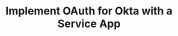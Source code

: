 ---
title: Implement OAuth for Okta with a Service App
excerpt: Learn how to interact with Okta APIs using scoped OAuth 2.0 access tokens for a Service App.
layout: Guides
sections:
 - overview
 - create-publicprivate-keypair
 - create-serviceapp-grantscopes
 - create-sign-jwt
 - get-access-token
---